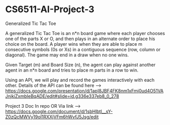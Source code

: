 # CS6511-AI-Project-3
Generalized Tic Tac Toe

A generalized Tic Tac Toe is an n*n board game where each player chooses one of the parts X or O, and then plays in an alternate order to place his choice on the board. A player wins when they are able to place m consecutive symbols (0s or Xs) in a contiguous sequence (row, column or diagonal). The game may end in a draw when no one wins.

Given Target (m) and Board Size (n), the agent can play against another agent in an n*n board and tries to place m parts in a row to win.

Using an API, we will play and record the games interactively with each other. Details of the API can be found here --> https://docs.google.com/presentation/d/1apI8JBF4FK8nm1xFmj0ud4O51VAJnjkiZxmbIeBqADE/edit#slide=id.g336e337eb8_0_278

Project 3 Doc
In repo OR
Via link --> https://docs.google.com/document/d/1sbHlbtl__sY-Z0zQcMWVy19oI1RXXjVFm6hWvfJ5Jsg/edit
